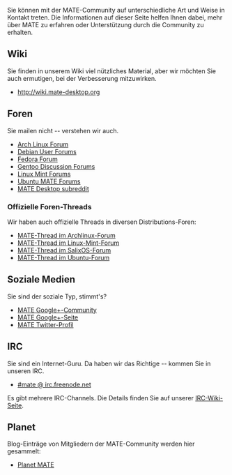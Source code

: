 <!--
.. link:
.. description:
.. tags: Forums,Wiki,IRC,Planet
.. date: 2011-12-05 07:14:07
.. title: Community
.. slug: community
-->

Sie können mit der MATE-Community auf unterschiedliche Art und Weise in Kontakt treten. 
Die Informationen auf dieser Seite helfen Ihnen dabei, mehr über MATE zu erfahren oder
Unterstützung durch die Community zu erhalten.

## Wiki

Sie finden in unserem Wiki viel nützliches Material, aber wir möchten Sie auch
ermutigen, bei der Verbesserung mitzuwirken.

  * <http://wiki.mate-desktop.org>

## Foren

Sie mailen nicht -- verstehen wir auch.

  * [Arch Linux Forum](https://bbs.archlinux.org/)
  * [Debian User Forums](http://forums.debian.net/)
  * [Fedora Forum](http://fedoraforum.org/)
  * [Gentoo Discussion Forums](https://forums.gentoo.org/)
  * [Linux Mint Forums](http://forums.linuxmint.com/)
  * [Ubuntu MATE Forums](https://ubuntu-mate.community)
  * [MATE Desktop subreddit](https://www.reddit.com/r/MATEDesktop)
  
### Offizielle Foren-Threads

Wir haben auch offizielle Threads in diversen Distributions-Foren:

  * [MATE-Thread im Archlinux-Forum](https://bbs.archlinux.org/viewtopic.php?id=121162&p=1)
  * [MATE-Thread im Linux-Mint-Forum](http://forums.linuxmint.com/viewtopic.php?t=86481)
  * [MATE-Thread im SalixOS-Forum](http://www.salixos.org/forum/viewtopic.php?f=17&t=3371)
  * [MATE-Thread im Ubuntu-Forum](http://ubuntuforums.org/showthread.php?p=11333073)

## Soziale Medien

Sie sind der soziale Typ, stimmt's?

  * [MATE Google+-Community](https://plus.google.com/u/0/communities/103904770310171205536)
  * [MATE Google+-Seite](https://plus.google.com/105251070079435964338/)
  * [MATE Twitter-Profil](https://twitter.com/mate_desktop)

## IRC

Sie sind ein Internet-Guru. Da haben wir das Richtige -- kommen Sie in unseren IRC.

  * [#mate @ irc.freenode.net](https://webchat.freenode.net/?channels=#mate)

Es gibt mehrere IRC-Channels. Die Details finden Sie auf unserer [IRC-Wiki-Seite](http://wiki.mate-desktop.org/irc).

## Planet

Blog-Einträge von Mitgliedern der MATE-Community werden hier gesammelt:

  * [Planet MATE](http://planet.mate-desktop.org)

